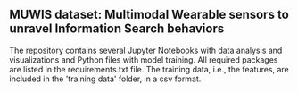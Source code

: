 ## MUWIS dataset: Multimodal Wearable sensors to unravel Information Search behaviors

The repository contains several Jupyter Notebooks with data analysis and visualizations and Python files with model training. All required packages are listed in the requirements.txt file. The training data, i.e., the features, are included in the 'training data' folder, in a csv format. 
